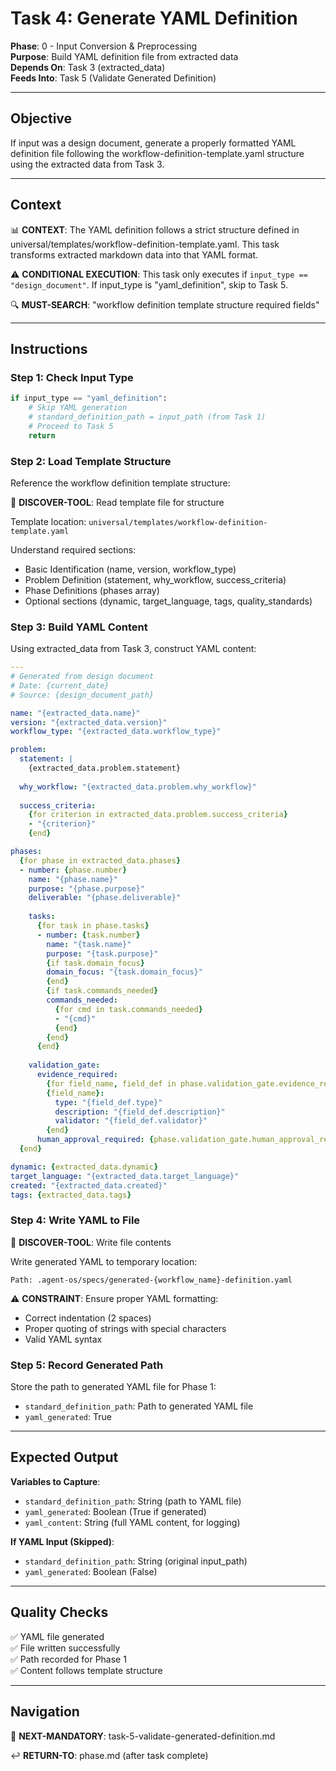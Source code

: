 # Task 4: Generate YAML Definition

**Phase**: 0 - Input Conversion & Preprocessing  
**Purpose**: Build YAML definition file from extracted data  
**Depends On**: Task 3 (extracted_data)  
**Feeds Into**: Task 5 (Validate Generated Definition)

---

## Objective

If input was a design document, generate a properly formatted YAML definition file following the workflow-definition-template.yaml structure using the extracted data from Task 3.

---

## Context

📊 **CONTEXT**: The YAML definition follows a strict structure defined in universal/templates/workflow-definition-template.yaml. This task transforms extracted markdown data into that YAML format.

⚠️ **CONDITIONAL EXECUTION**: This task only executes if `input_type == "design_document"`. If input_type is "yaml_definition", skip to Task 5.

🔍 **MUST-SEARCH**: "workflow definition template structure required fields"

---

## Instructions

### Step 1: Check Input Type

```python
if input_type == "yaml_definition":
    # Skip YAML generation
    # standard_definition_path = input_path (from Task 1)
    # Proceed to Task 5
    return
```

### Step 2: Load Template Structure

Reference the workflow definition template structure:

📖 **DISCOVER-TOOL**: Read template file for structure

Template location: `universal/templates/workflow-definition-template.yaml`

Understand required sections:
- Basic Identification (name, version, workflow_type)
- Problem Definition (statement, why_workflow, success_criteria)
- Phase Definitions (phases array)
- Optional sections (dynamic, target_language, tags, quality_standards)

### Step 3: Build YAML Content

Using extracted_data from Task 3, construct YAML content:

```yaml
---
# Generated from design document
# Date: {current_date}
# Source: {design_document_path}

name: "{extracted_data.name}"
version: "{extracted_data.version}"
workflow_type: "{extracted_data.workflow_type}"

problem:
  statement: |
    {extracted_data.problem.statement}
  
  why_workflow: "{extracted_data.problem.why_workflow}"
  
  success_criteria:
    {for criterion in extracted_data.problem.success_criteria}
    - "{criterion}"
    {end}

phases:
  {for phase in extracted_data.phases}
  - number: {phase.number}
    name: "{phase.name}"
    purpose: "{phase.purpose}"
    deliverable: "{phase.deliverable}"
    
    tasks:
      {for task in phase.tasks}
      - number: {task.number}
        name: "{task.name}"
        purpose: "{task.purpose}"
        {if task.domain_focus}
        domain_focus: "{task.domain_focus}"
        {end}
        {if task.commands_needed}
        commands_needed:
          {for cmd in task.commands_needed}
          - "{cmd}"
          {end}
        {end}
      {end}
    
    validation_gate:
      evidence_required:
        {for field_name, field_def in phase.validation_gate.evidence_required}
        {field_name}:
          type: "{field_def.type}"
          description: "{field_def.description}"
          validator: "{field_def.validator}"
        {end}
      human_approval_required: {phase.validation_gate.human_approval_required}
  {end}

dynamic: {extracted_data.dynamic}
target_language: "{extracted_data.target_language}"
created: "{extracted_data.created}"
tags: {extracted_data.tags}
```

### Step 4: Write YAML to File

📖 **DISCOVER-TOOL**: Write file contents

Write generated YAML to temporary location:

```
Path: .agent-os/specs/generated-{workflow_name}-definition.yaml
```

⚠️ **CONSTRAINT**: Ensure proper YAML formatting:
- Correct indentation (2 spaces)
- Proper quoting of strings with special characters
- Valid YAML syntax

### Step 5: Record Generated Path

Store the path to generated YAML file for Phase 1:
- `standard_definition_path`: Path to generated YAML file
- `yaml_generated`: True

---

## Expected Output

**Variables to Capture**:
- `standard_definition_path`: String (path to YAML file)
- `yaml_generated`: Boolean (True if generated)
- `yaml_content`: String (full YAML content, for logging)

**If YAML Input (Skipped)**:
- `standard_definition_path`: String (original input_path)
- `yaml_generated`: Boolean (False)

---

## Quality Checks

✅ YAML file generated  
✅ File written successfully  
✅ Path recorded for Phase 1  
✅ Content follows template structure

---

## Navigation

🎯 **NEXT-MANDATORY**: task-5-validate-generated-definition.md

↩️ **RETURN-TO**: phase.md (after task complete)

